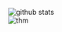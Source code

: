 ![github stats](https://github-readme-stats.vercel.app/api?username=csduncan06&theme=dracula&show_icons=true)
<br>
![thm](https://tryhackme-badges.s3.amazonaws.com/Checksum256.png)
